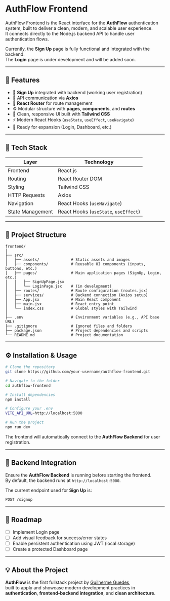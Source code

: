 # AuthFlow Frontend

AuthFlow Frontend is the React interface for the **AuthFlow** authentication system, built to deliver a clean, modern, and scalable user experience.  
It connects directly to the Node.js backend API to handle user authentication flows.

Currently, the **Sign Up** page is fully functional and integrated with the backend.  
The **Login** page is under development and will be added soon.

---

## 🚀 Features

- 🧾 **Sign Up** integrated with backend (working user registration)  
- 🔄 API communication via **Axios**  
- 🧭 **React Router** for route management  
- ⚙️ Modular structure with **pages**, **components**, and **routes**  
- 🎨 Clean, responsive UI built with **Tailwind CSS**  
- ⚡ Modern React Hooks (`useState`, `useEffect`, `useNavigate`)  
- 🧩 Ready for expansion (Login, Dashboard, etc.)

---

## 🧱 Tech Stack

| Layer | Technology |
|--------|-------------|
| Frontend | React.js |
| Routing | React Router DOM |
| Styling | Tailwind CSS |
| HTTP Requests | Axios |
| Navigation | React Hooks (`useNavigate`) |
| State Management | React Hooks (`useState`, `useEffect`) |

---

## 📂 Project Structure

```
frontend/
│
├── src/
│   ├── assets/              # Static assets and images
│   ├── components/          # Reusable UI components (inputs, buttons, etc.)
│   ├── pages/               # Main application pages (SignUp, Login, etc.)
│   │   ├── SignUpPage.jsx
│   │   └── LoginPage.jsx    # (in development)
│   ├── routes/              # Route configuration (routes.jsx)
│   ├── services/            # Backend connection (Axios setup)
│   ├── App.jsx              # Main React component
│   ├── main.jsx             # React entry point
│   └── index.css            # Global styles with Tailwind
│
├── .env                     # Environment variables (e.g., API base URL)
├── .gitignore               # Ignored files and folders
├── package.json             # Project dependencies and scripts
└── README.md                # Project documentation
```

---

## ⚙️ Installation & Usage

```bash
# Clone the repository
git clone https://github.com/your-username/authflow-frontend.git

# Navigate to the folder
cd authflow-frontend

# Install dependencies
npm install

# Configure your .env
VITE_API_URL=http://localhost:5000

# Run the project
npm run dev
```

The frontend will automatically connect to the **AuthFlow Backend** for user registration.

---

## 🔗 Backend Integration

Ensure the **AuthFlow Backend** is running before starting the frontend.  
By default, the backend runs at `http://localhost:5000`.

The current endpoint used for **Sign Up** is:
```
POST /signup
```

---

## 🧠 Roadmap

- [ ] Implement Login page  
- [ ] Add visual feedback for success/error states  
- [ ] Enable persistent authentication using JWT (local storage)  
- [ ] Create a protected Dashboard page  

---

## 💡 About the Project

**AuthFlow** is the first fullstack project by [Guilherme Guedes](https://github.com/your-github),  
built to apply and showcase modern development practices in **authentication**, **frontend-backend integration**, and **clean architecture**.

